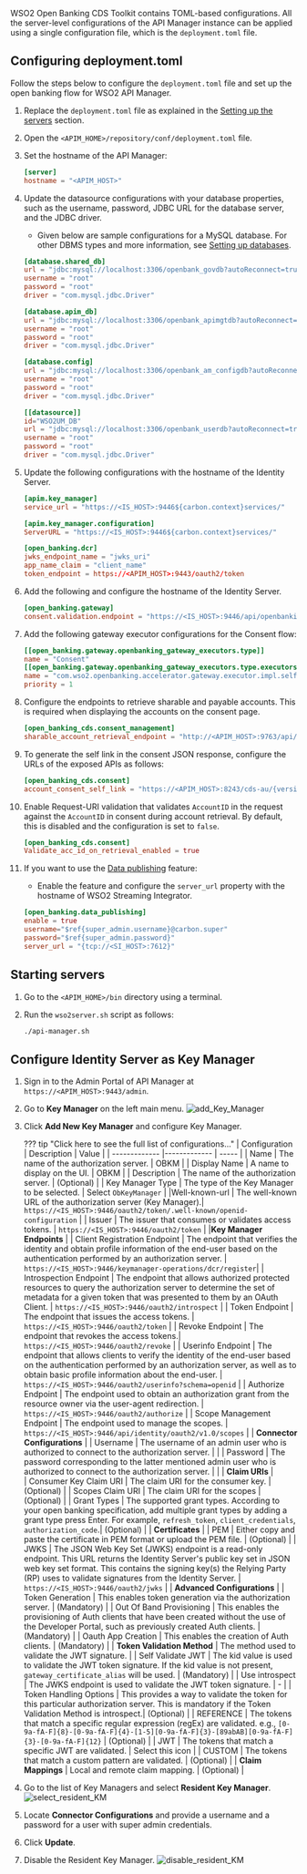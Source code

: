 WSO2 Open Banking CDS Toolkit contains TOML-based configurations. All the server-level configurations of the 
API Manager instance can be applied using a single configuration file, which is the `deployment.toml` file. 

## Configuring deployment.toml

Follow the steps below to configure the `deployment.toml` file and set up the open banking flow for WSO2 API Manager.

1. Replace the `deployment.toml` file as explained in the 
[Setting up the servers](setting-up-servers.md#copying-the-deploymenttoml) section.
 
2. Open the `<APIM_HOME>/repository/conf/deployment.toml` file.

3. Set the hostname of the API Manager:

    ``` toml
    [server]
    hostname = "<APIM_HOST>" 
    ```

4. Update the datasource configurations with your database properties, such as the username, password, JDBC URL for the 
database server, and the JDBC driver. 

    - Given below are sample configurations for a MySQL database. For other DBMS types and more information, 
    see [Setting up databases](setting-up-databases.md).
   
    ```toml tab='shared_db'
    [database.shared_db]
    url = "jdbc:mysql://localhost:3306/openbank_govdb?autoReconnect=true&amp;useSSL=false"
    username = "root"
    password = "root"
    driver = "com.mysql.jdbc.Driver"
    ```
    
    ```toml tab='apim_db'
    [database.apim_db]
    url = "jdbc:mysql://localhost:3306/openbank_apimgtdb?autoReconnect=true&amp;useSSL=false"
    username = "root"
    password = "root"
    driver = "com.mysql.jdbc.Driver"
    ```
    
    ```toml tab='config'
    [database.config]
    url = "jdbc:mysql://localhost:3306/openbank_am_configdb?autoReconnect=true&amp;useSSL=false"
    username = "root"
    password = "root"
    driver = "com.mysql.jdbc.Driver"
    ```
    
    ```toml tab='WSO2UM_DB'
    [[datasource]]
    id="WSO2UM_DB"
    url = "jdbc:mysql://localhost:3306/openbank_userdb?autoReconnect=true&amp;useSSL=false"
    username = "root"
    password = "root"
    driver = "com.mysql.jdbc.Driver"
    ```

5. Update the following configurations with the hostname of the Identity Server.  
   
    ``` toml
    [apim.key_manager]
    service_url = "https://<IS_HOST>:9446${carbon.context}services/"
    ```
   
    ``` toml
    [apim.key_manager.configuration]
    ServerURL = "https://<IS_HOST>:9446${carbon.context}services/"
    ```
   
    ``` toml
    [open_banking.dcr]
    jwks_endpoint_name = "jwks_uri"
    app_name_claim = "client_name"
    token_endpoint = https://<APIM_HOST>:9443/oauth2/token
    ```

6. Add the following and configure the hostname of the Identity Server.  

    ``` toml
    [open_banking.gateway]
    consent.validation.endpoint = "https://<IS_HOST>:9446/api/openbanking/consent/validate"
    ```
   
7. Add the following gateway executor configurations for the Consent flow:

    ``` toml
    [[open_banking.gateway.openbanking_gateway_executors.type]]
    name = "Consent"
    [[open_banking.gateway.openbanking_gateway_executors.type.executors]]
    name = "com.wso2.openbanking.accelerator.gateway.executor.impl.selfcare.portal.UserPermissionValidationExecutor"
    priority = 1
    ```
   
8. Configure the endpoints to retrieve sharable and payable accounts. This is required when displaying the accounts on 
the consent page.

    ``` toml
    [open_banking_cds.consent_management]
    sharable_account_retrieval_endpoint = "http://<APIM_HOST>:9763/api/openbanking/cds/backend/services/bankaccounts/bankaccountservice/sharable-accounts"
    ```
   
9. To generate the self link in the consent JSON response, configure the URLs of the exposed APIs as follows:

    ``` toml
    [open_banking_cds.consent]
    account_consent_self_link = "https://<APIM_HOST>:8243/cds-au/{version}/banking/accounts"  
    ```
    
10. Enable Request-URI validation that validates `AccountID` in the request against the `AccountID` in consent during 
account retrieval. By default, this is disabled and the configuration is set to `false`.

    ``` toml
    [open_banking_cds.consent]
    Validate_acc_id_on_retrieval_enabled = true
    ```
    
12. If you want to use the [Data publishing](../learn/data-publishing.md) feature:
   
    - Enable the feature and configure the `server_url` property with the hostname of WSO2 Streaming 
    Integrator.

    ``` toml
    [open_banking.data_publishing]	
    enable = true	
    username="$ref{super_admin.username}@carbon.super"	
    password="$ref{super_admin.password}"	
    server_url = "{tcp://<SI_HOST>:7612}"	
    ```  
   
## Starting servers

1. Go to the `<APIM_HOME>/bin` directory using a terminal.

2. Run the `wso2server.sh` script as follows:

    ``` bash
    ./api-manager.sh
    ``` 

## Configure Identity Server as Key Manager

 1. Sign in to the Admin Portal of API Manager at `https://<APIM_HOST>:9443/admin`.
 2. Go to **Key Manager** on the left main menu. ![add_Key_Manager](../assets/img/get-started/quick-start-guide/add_Key_Manager.png)
 3. Click **Add New Key Manager** and configure Key Manager. 
    
    ??? tip "Click here to see the full list of configurations..."
        | Configuration       | Description                           | Value                    |
        | -------------       |-------------                          | -----                    |
        | Name                | The name of the authorization server. | OBKM                     |
        | Display Name        | A name to display on the UI.          | OBKM                     |
        | Description         | The name of the authorization server. | (Optional)               |
        | Key Manager Type    | The type of the Key Manager to be selected. | Select `ObKeyManager` |
        |Well-known-url      | The well-known URL of the authorization server (Key Manager).|   `https://<IS_HOST>:9446/oauth2/token/.well-known/openid-configuration` |
        | Issuer              | The issuer that consumes or validates access tokens.         | `https://<IS_HOST>:9446/oauth2/token` |
        |**Key Manager Endpoints**                                                                |
        | Client Registration Endpoint | The endpoint that verifies the identity and obtain profile information of the end-user based on the authentication performed by an authorization server.  |  `https://<IS_HOST>:9446/keymanager-operations/dcr/register`| 
        | Introspection Endpoint | The endpoint that allows authorized protected resources to query the authorization server to determine the set of metadata for a given token that was presented to them by an OAuth Client. | `https://<IS_HOST>:9446/oauth2/introspect` |
        | Token Endpoint      | The endpoint that issues the access tokens. | `https://<IS_HOST>:9446/oauth2/token` |
        | Revoke Endpoint     | The endpoint that revokes the access tokens.| `https://<IS_HOST>:9446/oauth2/revoke` |
        | Userinfo Endpoint   | The endpoint that allows clients to verify the identity of the end-user based on the authentication performed by an authorization server, as well as to obtain basic profile information about the end-user. | `https://<IS_HOST>:9446/oauth2/userinfo?schema=openid` |
        | Authorize Endpoint  | The endpoint used to obtain an authorization grant from the resource owner via the user-agent redirection. | `https://<IS_HOST>:9446/oauth2/authorize` |
        | Scope Management Endpoint | The endpoint used to manage the scopes. | `https://<IS_HOST>:9446/api/identity/oauth2/v1.0/scopes` |
        | **Connector Configurations**                        |
        | Username            | The username of an admin user who is authorized to connect to the authorization server. |  |
        | Password            | The password corresponding to the latter mentioned admin user who is authorized to connect to the authorization server. | |
        | **Claim URIs**      |   
        | Consumer Key Claim URI | The claim URI for the consumer key.  | (Optional)  |
        | Scopes Claim URI | The claim URI for the scopes | (Optional) | 
        | Grant Types | The supported grant types. According to your open banking specification, add multiple grant types by adding a grant type press Enter. For example, `refresh_token`, `client_credentials`, `authorization_code`.| (Optional) |
        | **Certificates** | 
        | PEM | Either copy and paste the certificate in PEM format or upload the PEM file. | (Optional) |
        | JWKS | The JSON Web Key Set (JWKS) endpoint is a read-only endpoint. This URL returns the Identity Server's public key set in JSON web key set format. This contains the signing key(s) the Relying Party (RP) uses to validate signatures from the Identity Server. | `https://<IS_HOST>:9446/oauth2/jwks` |
        | **Advanced Configurations** |
        | Token Generation | This enables token generation via the authorization server. | (Mandatory) |
        | Out Of Band Provisioning | This enables the provisioning of Auth clients that have been created without the use of the Developer Portal, such as previously created Auth clients. | (Mandatory) |
        | Oauth App Creation | This enables the creation of Auth clients. | (Mandatory) |
        | **Token Validation Method** | The method used to validate the JWT signature. |
        | Self Validate JWT | The kid value is used to validate the JWT token signature. If the kid value is not present, `gateway_certificate_alias` will be used. | (Mandatory) |
        | Use introspect | The JWKS endpoint is used to validate the JWT token signature. | - |
        | Token Handling Options | This provides a way to validate the token for this particular authorization server. This is mandatory if the Token Validation Method is introspect.| (Optional) |
        | REFERENCE | The tokens that match a specific regular expression (regEx) are validated. e.g., <code>[0-9a-fA-F]{8}-[0-9a-fA-F]{4}-[1-5][0-9a-fA-F]{3}-[89abAB][0-9a-fA-F]{3}-[0-9a-fA-F]{12}</code> | (Optional) |
        | JWT | The tokens that match a specific JWT are validated. | Select this icon |
        | CUSTOM | The tokens that match a custom pattern are validated. | (Optional) |
        | **Claim Mappings** | Local and remote claim mapping. | (Optional) |
    

4. Go to the list of Key Managers and select **Resident Key Manager**. ![select_resident_KM](../assets/img/get-started/quick-start-guide/select_resident_KM.png)

5. Locate **Connector Configurations** and provide a username and a password for a user with super admin credentials.

6. Click **Update**.

7. Disable the Resident Key Manager. ![disable_resident_KM](../assets/img/get-started/quick-start-guide/disable_resident_KM.png)
